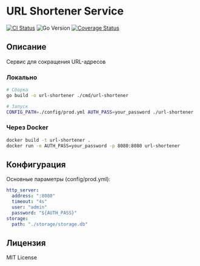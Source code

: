# URL Shortener Service

[![CI Status](https://github.com/sordis/url-shortener/actions/workflows/CI.yml/badge.svg?branch=master)](https://github.com/sordis/url-shortener/actions/workflows/CI.yml)
![Go Version](https://img.shields.io/github/go-mod/go-version/sordis/url-shortener)
[![Coverage Status](https://coveralls.io/repos/github/sordis/url-shortener/badge.svg?branch=master)](https://coveralls.io/github/sordis/url-shortener?branch=master)
## Описание
Сервис для сокращения URL-адресов


### Локально
```bash
# Сборка
go build -o url-shortener ./cmd/url-shortener

# Запуск
CONFIG_PATH=./config/prod.yml AUTH_PASS=your_password ./url-shortener
```

### Через Docker
```bash
docker build -t url-shortener .
docker run -e AUTH_PASS=your_password -p 8080:8080 url-shortener
```

## Конфигурация
Основные параметры (config/prod.yml):
```yaml
http_server:
  address: ":8080"
  timeout: "4s"
  user: "admin"
  password: "${AUTH_PASS}"
storage:
  path: "./storage/storage.db"
```





## Лицензия
MIT License

